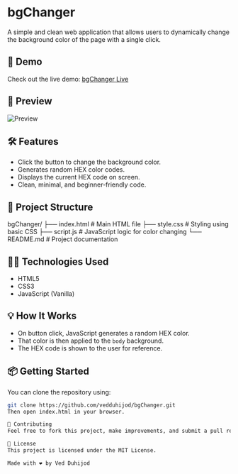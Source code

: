 # bgChanger

A simple and clean web application that allows users to dynamically change the background color of the page with a single click.

## 🚀 Demo

Check out the live demo: [bgChanger Live](https://vedduhijod.github.io/bgChanger)

## 📸 Preview

![Preview](screenshot.png)

## 🛠️ Features

- Click the button to change the background color.
- Generates random HEX color codes.
- Displays the current HEX code on screen.
- Clean, minimal, and beginner-friendly code.

## 📂 Project Structure

bgChanger/
├── index.html # Main HTML file
├── style.css # Styling using basic CSS
├── script.js # JavaScript logic for color changing
└── README.md # Project documentation

## 🧑‍💻 Technologies Used

- HTML5
- CSS3
- JavaScript (Vanilla)

## 💡 How It Works

- On button click, JavaScript generates a random HEX color.
- That color is then applied to the `body` background.
- The HEX code is shown to the user for reference.

## 📦 Getting Started

You can clone the repository using:

```bash
git clone https://github.com/vedduhijod/bgChanger.git
Then open index.html in your browser.

🙌 Contributing
Feel free to fork this project, make improvements, and submit a pull request.

📄 License
This project is licensed under the MIT License.

Made with ❤️ by Ved Duhijod
